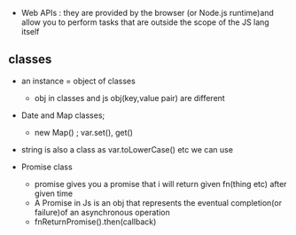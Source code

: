 
- Web APIs : they are provided by the browser (or Node.js runtime)and allow you to perform 
            tasks that are outside the scope of the JS lang itself

## classes

- an instance = object of classes
    - obj in classes and js obj(key,value pair) are different

- Date and Map classes;
    - new Map() ; var.set(), get()
- string is also a class as var.toLowerCase() etc we can use

- Promise class

  - promise gives you a promise that i will return given fn(thing etc) after given time
  - A Promise in Js is an obj that represents the eventual completion(or failure)of an asynchronous operation
  - fnReturnPromise().then(callback)
    
